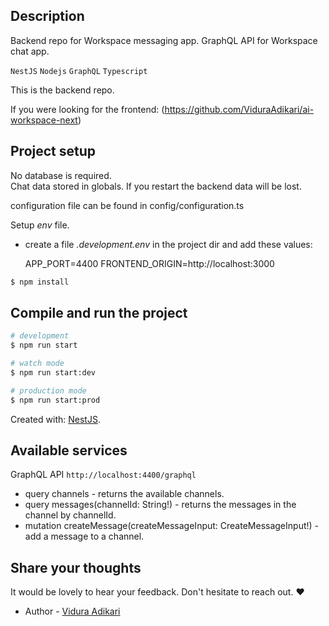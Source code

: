## Description
Backend repo for Workspace messaging app. GraphQL API for Workspace chat app. 

`NestJS` `Nodejs` `GraphQL` `Typescript`

This is the backend repo.

If you were looking for the frontend: (https://github.com/ViduraAdikari/ai-workspace-next)


## Project setup

No database is required.\
Chat data stored in globals.
If you restart the backend data will be lost.

configuration file can be found in config/configuration.ts

Setup *env* file.
- create a file *.development.env* in the project dir and add these values:

  APP_PORT=4400
  FRONTEND_ORIGIN=http://localhost:3000

```bash
$ npm install
```

## Compile and run the project

```bash
# development
$ npm run start

# watch mode
$ npm run start:dev

# production mode
$ npm run start:prod
```

Created with: [NestJS](https://github.com/nestjs/nest).

## Available services

GraphQL API `http://localhost:4400/graphql`

- query channels - returns the available channels.
- query messages(channelId: String!) - returns the messages in the channel by channelId.
- mutation createMessage(createMessageInput: CreateMessageInput!) - add a message to a channel.

## Share your thoughts

It would be lovely to hear your feedback.
Don't hesitate to reach out. ❤

- Author - [Vidura Adikari](https://www.viduraadikari.com/)
